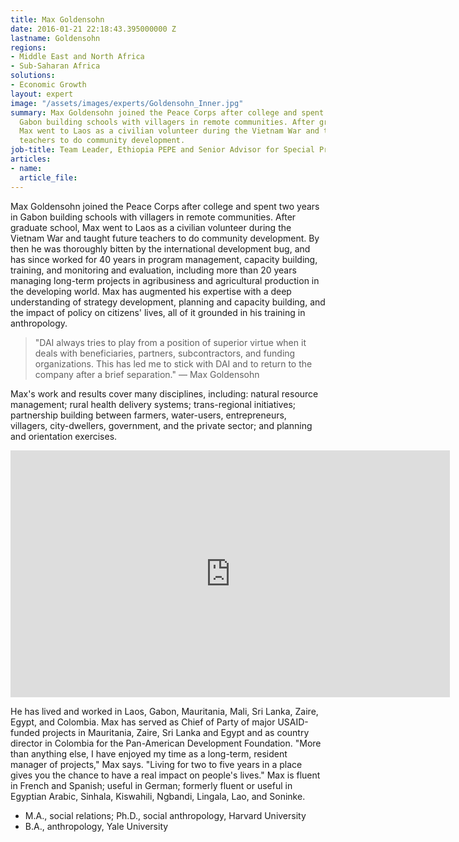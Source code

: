 ```yaml
---
title: Max Goldensohn
date: 2016-01-21 22:18:43.395000000 Z
lastname: Goldensohn
regions:
- Middle East and North Africa
- Sub-Saharan Africa
solutions:
- Economic Growth
layout: expert
image: "/assets/images/experts/Goldensohn_Inner.jpg"
summary: Max Goldensohn joined the Peace Corps after college and spent two years in
  Gabon building schools with villagers in remote communities. After graduate school,
  Max went to Laos as a civilian volunteer during the Vietnam War and taught future
  teachers to do community development.
job-title: Team Leader, Ethiopia PEPE and Senior Advisor for Special Projects
articles:
- name: 
  article_file: 
---
```


Max Goldensohn joined the Peace Corps after college and spent two years in Gabon building schools with villagers in remote communities. After graduate school, Max went to Laos as a civilian volunteer during the Vietnam War and taught future teachers to do community development. By then he was thoroughly bitten by the international development bug, and has since worked for 40 years in program management, capacity building, training, and monitoring and evaluation, including more than 20 years managing long-term projects in agribusiness and agricultural production in the developing world. Max has augmented his expertise with a deep understanding of strategy development, planning and capacity building, and the impact of policy on citizens' lives, all of it grounded in his training in anthropology.

>"DAI always tries to play from a position of superior virtue when it deals with beneficiaries, partners, subcontractors, and funding organizations. This has led me to stick with DAI and to return to the company after a brief separation." — Max Goldensohn

Max's work and results cover many disciplines, including: natural resource management; rural health delivery systems; trans-regional initiatives; partnership building between farmers, water-users, entrepreneurs, villagers, city-dwellers, government, and the private sector; and planning and orientation exercises.

<iframe allowfullscreen="" frameborder="0" height="395" mozallowfullscreen="" src="https://player.vimeo.com/video/38160870?title=0&amp;byline=0&amp;portrait=0&amp;loop=1" webkitallowfullscreen="" width="703"></iframe>

He has lived and worked in Laos, Gabon, Mauritania, Mali, Sri Lanka, Zaire, Egypt, and Colombia. Max has served as Chief of Party of major USAID-funded projects in Mauritania, Zaire, Sri Lanka and Egypt and as country director in Colombia for the Pan-American Development Foundation. "More than anything else, I have enjoyed my time as a long-term, resident manager of projects," Max says. "Living for two to five years in a place gives you the chance to have a real impact on people's lives." Max is fluent in French and Spanish; useful in German; formerly fluent or useful in Egyptian Arabic, Sinhala, Kiswahili, Ngbandi, Lingala, Lao, and Soninke.

* M.A., social relations; Ph.D., social anthropology, Harvard University
* B.A., anthropology, Yale University
